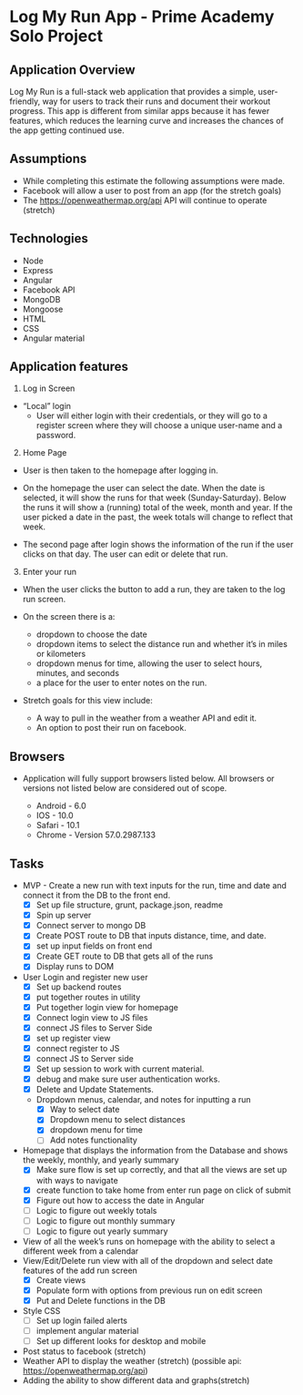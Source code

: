 # Log My Run App - Prime Academy Solo Project

## Application Overview

Log My Run is a full-stack web application that provides a simple, user-friendly, way for users to track their runs and document their workout progress.  This app is different from similar apps because it has fewer features, which reduces the learning curve and increases the chances of the app getting continued use.

## Assumptions

- While completing this estimate the following assumptions were made.
- Facebook will allow a user to post from an app (for the stretch goals)
- The https://openweathermap.org/api API will continue to operate (stretch)

## Technologies
- Node
- Express
- Angular
- Facebook API
- MongoDB
- Mongoose
- HTML
- CSS
- Angular material


## Application features

1. Log in Screen
  - “Local” login
    - User will either login with their credentials, or they will go to a register screen where they will choose a unique user-name and a password.

2. Home Page

  - User is then taken to the homepage after logging in.

  - On the homepage the user can select the date.  When the date is selected, it will show the runs for that week (Sunday-Saturday).  Below the runs it will show a (running) total of the week, month and year.  If the user picked a date in the past, the week totals will change to reflect that week.

  - The second page after login shows the information of the run if the user clicks on that day.  The user can edit or delete that run.

3. Enter your run

  - When the user clicks the button to add a run, they are taken to the log run screen.

  - On the screen there is a:
    - dropdown to choose the date
    - dropdown items to select the distance run and whether it’s in miles or kilometers
    - dropdown menus for time, allowing the user to select hours, minutes, and seconds
    - a place for the user to enter notes on the run.

  - Stretch goals for this view include:
    - A way to pull in the weather from a weather API and edit it.
    - An option to post their run on facebook.

## Browsers
  * Application will fully support browsers listed below. All browsers or versions not listed below are considered out of scope.

    - Android - 6.0
    - IOS - 10.0
    - Safari - 10.1
    - Chrome - Version 57.0.2987.133

## Tasks

  * MVP - Create a new run with text inputs for the run, time and date and connect it from the DB to the front end.
    - [x] Set up file structure, grunt, package.json, readme
    - [x] Spin up server
    - [x] Connect server to mongo DB
    - [x] Create POST route to DB that inputs distance, time, and date.
    - [x] set up input fields on front end
    - [x] Create GET route to DB that gets all of the runs
    - [x] Display runs to DOM

  * User Login and register new user
    - [x] Set up backend routes
    - [x] put together routes in utility
    - [x] Put together login view for homepage
    - [x] Connect login view to JS files
    - [x] connect JS files to Server Side
    - [x] set up register view
    - [x] connect register to JS
    - [x] connect JS to Server side
    - [x] Set up session to work with current material.
    - [x] debug and make sure user authentication works.
    - [x] Delete and Update Statements.

    * Dropdown menus, calendar, and notes for inputting a run
      - [x] Way to select date
      - [x] Dropdown menu to select distances
      - [x] dropdown menu for time
      - [ ] Add notes functionality

  * Homepage that displays the information from the Database and shows the weekly, monthly, and yearly summary
    - [x] Make sure flow is set up correctly, and that all the views are set up with ways to navigate
    - [x] create function to take home from enter run page on click of submit
    - [x] Figure out how to access the date in Angular
    - [ ] Logic to figure out weekly totals
    - [ ] Logic to figure out monthly summary
    - [ ] Logic to figure out yearly summary

  * View of all the week’s runs on homepage with the ability to select a different week from a calendar
  * View/Edit/Delete run view with all of the dropdown and select date features of the add run screen
    - [x] Create views
    - [x] Populate form with options from previous run on edit screen
    - [x] Put and Delete functions in the DB
  * Style CSS
      - [ ] Set up login failed alerts
      - [ ] implement angular material
      - [ ] Set up different looks for desktop and mobile
  * Post status to facebook (stretch)
  * Weather API to display the weather (stretch)
    (possible api: https://openweathermap.org/api)
  * Adding the ability to show different data and graphs(stretch)
